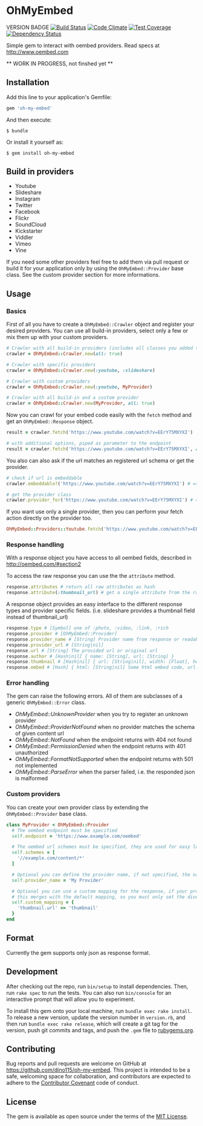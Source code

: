 OhMyEmbed
=================
VERSION BADGE
[![Build Status](https://travis-ci.org/dino115/oh-my-embed.svg?branch=master)](https://travis-ci.org/dino115/oh-my-embed)
[![Code Climate](https://codeclimate.com/github/dino115/oh-my-embed/badges/gpa.svg)](https://codeclimate.com/github/dino115/oh-my-embed)
[![Test Coverage](https://codeclimate.com/github/dino115/oh-my-embed/badges/coverage.svg)](https://codeclimate.com/github/dino115/oh-my-embed/coverage)
[![Dependency Status](https://gemnasium.com/badges/github.com/dino115/oh-my-embed.svg)](https://gemnasium.com/github.com/dino115/oh-my-embed)

Simple gem to interact with oembed providers. Read specs at http://www.oembed.com

** WORK IN PROGRESS, not finshed yet **

## Installation

Add this line to your application's Gemfile:

```ruby
gem 'oh-my-embed'
```

And then execute:

    $ bundle

Or install it yourself as:

    $ gem install oh-my-embed

## Build in providers

- Youtube
- Slideshare
- Instagram
- Twitter
- Facebook
- Flickr
- SoundCloud
- Kickstarter
- Viddler
- Vimeo
- Vine

If you need some other providers feel free to add them via pull request or build it for your application only by using the `OhMyEmbed::Provider` base class.
See the custom provider section for more informations.

## Usage

### Basics
First of all you have to create a `OhMyEmbed::Crawler` object and register your desired providers.
You can use all build-in providers, select only a few or mix them up with your custom providers.

```ruby
# Crawler with all build-in providers (includes all classes you added to the OhMyEmbed::Providers module)
crawler = OhMyEmbed::Crawler.new(all: true)

# Crawler with specific providers
crawler = OhMyEmbed::Crawler.new(:youtube, :slideshare)

# Crawler with custom providers
crawler = OhMyEmbed::Crawler.new(:youtube, MyProvider)

# Crawler with all build-in and a custom provider
crawler = OhMyEmbed::Crawler.new(MyProvider, all: true)
```

Now you can crawl for your embed code easily with the `fetch` method and get an `OhMyEmbed::Response` object.

```ruby
result = crawler.fetch('https://www.youtube.com/watch?v=EErY75MXYXI')

# with additional options, piped as parameter to the endpoint
result = crawler.fetch('https://www.youtube.com/watch?v=EErY75MXYXI', autoplay: 1)
```

You also can also ask if the url matches an registered url schema or get the provider.

```ruby
# check if url is embeddable
crawler.embeddable?('https://www.youtube.com/watch?v=EErY75MXYXI') # => true

# get the provider class
crawler.provider_for('https://www.youtube.com/watch?v=EErY75MXYXI') # => OhMyEmbed::Providers::Youtube
```

If you want use only a single provider, then you can perform your fetch action directly on the provider too.

```ruby
OhMyEmbed::Providers::Youtube.fetch('https://www.youtube.com/watch?v=EErY75MXYXI')
```

### Response handling
With a response object you have access to all oembed fields, described in http://oembed.com/#section2

To access the raw response you can use the the `attribute` method.

```ruby
response.attributes # return all raw attributes as hash
response.attribute(:thumbnail_url) # get a single attribute from the raw response
```

A response object provides an easy interface to the different response types and provider specific fields. (i.e. slideshare provides a thumbnail field instead of thumbnail_url)

 ```ruby
 response.type # [Symbol] one of :photo, :video, :link, :rich
 response.provider # [OhMyEmbed::Provider]
 response.provider_name # [String] Provider name from response or readable class name
 response.provider_url # [String|nil]
 response.url # [String] The provided url or original url
 response.author # [Hash|nil] { name: [String], url: [String] }
 response.thumbnail # [Hash|nil] { url: [String|nil], width: [Float], height: [Float] }
 response.embed # [Hash] { html: [String|nil] Some html embed code, url: [String|nil], width: [Float|nil], height: [Float|nil] }
 ```

### Error handling
The gem can raise the following errors. All of them are subclasses of a generic `OhMyEmbed::Error` class.

- *OhMyEmbed::UnknownProvider* when you try to register an unknown provider
- *OhMyEmbed::ProviderNotFound* when no provider matches the schema of given content url
- *OhMyEmbed::NotFound* when the endpoint returns with 404 not found
- *OhMyEmbed::PermissionDenied* when the endpoint returns with 401 unauthorized
- *OhMyEmbed::FormatNotSupported* when the endpoint returns with 501 not implemented
- *OhMyEmbed::ParseError* when the parser failed, i.e. the responded json is malformed

### Custom providers
You can create your own provider class by extending the `OhMyEmbed::Provider` base class.

```ruby
class MyProvider < OhMyEmbed::Provider
  # The oembed endpoint must be specified
  self.endpoint = 'https://www.example.com/oembed'

  # The oembed url schemes must be specified, they are used for easy lookup
  self.schemes = [
    '//example.com/content/*'
  ]

  # Optional you can define the provider name, if not specified, the name will extracted from the class name
  self.provider_name = 'My Provider'

  # Optional you can use a custom mapping for the response, if your provider doesn't stick to the specification :(
  # this merges with the default mapping, so you must only set the divergent mapping
  self.custom_mapping = {
    'thumbnail.url' => 'thumbnail'
  }
end
```

## Format
Currently the gem supports only json as response format.

## Development

After checking out the repo, run `bin/setup` to install dependencies. Then, run `rake spec` to run the tests. You can also run `bin/console` for an interactive prompt that will allow you to experiment.

To install this gem onto your local machine, run `bundle exec rake install`. To release a new version, update the version number in `version.rb`, and then run `bundle exec rake release`, which will create a git tag for the version, push git commits and tags, and push the `.gem` file to [rubygems.org](https://rubygems.org).

## Contributing

Bug reports and pull requests are welcome on GitHub at https://github.com/dino115/oh-my-embed. This project is intended to be a safe, welcoming space for collaboration, and contributors are expected to adhere to the [Contributor Covenant](http://contributor-covenant.org) code of conduct.


## License

The gem is available as open source under the terms of the [MIT License](http://opensource.org/licenses/MIT).

